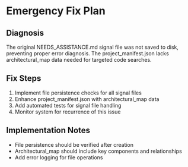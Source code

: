 # Emergency Fix Plan

## Diagnosis
The original NEEDS_ASSISTANCE.md signal file was not saved to disk, preventing proper error diagnosis. The project_manifest.json lacks architectural_map data needed for targeted code searches.

## Fix Steps
1. Implement file persistence checks for all signal files
2. Enhance project_manifest.json with architectural_map data
3. Add automated tests for signal file handling
4. Monitor system for recurrence of this issue

## Implementation Notes
- File persistence should be verified after creation
- Architectural_map should include key components and relationships
- Add error logging for file operations